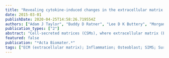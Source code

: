 ```yaml
---
title: "Revealing cytokine-induced changes in the extracellular matrix with secondary ion mass spectrometry"
date: 2015-03-01
publishDate: 2020-04-25T14:58:26.719554Z
authors: ["Adam J Taylor", "Buddy D Ratner", "Lee D K Buttery", "Morgan R Alexander"]
publication_types: ["2"]
abstract: "Cell-secreted matrices (CSMs), where extracellular matrix (ECM) deposited by monolayer cell cultures is decellularized, have been increasingly used to produce surfaces that may be reseeded with cells. Such surfaces are useful to help us understand cell-ECM interactions in a microenvironment closer to the in vivo situation than synthetic substrates with adsorbed proteins. We describe the production of CSMs from mouse primary osteoblasts (mPObs) exposed to cytokine challenge during matrix secretion, mimicking in vivo inflammatory environments. Time-of-flight secondary ion mass spectrometry data revealed that CSMs with cytokine challenge at day 7 or 12 of culture can be chemically distinguished from one another and from untreated CSM using multivariate analysis. Comparison of the differences with reference spectra from adsorbed protein mixtures points towards cytokine challenge resulting in a decrease in collagen content. This is supported by immunocytochemical and histological staining, demonstrating a 44% loss of collagen mass and a 32% loss in collagen I coverage. CSM surfaces demonstrate greater cell adhesion than adsorbed ECM proteins. When mPObs were reseeded onto cytokine-challenged CSMs they exhibited reduced adhesion and elongated morphology compared to untreated CSMs. Such changes may direct subsequent cell fate and function, and provide insights into pathological responses at sites of inflammation."
featured: false
publication: "*Acta Biomater.*"
tags: ["ECM (extracellular matrix); Inflammation; Osteoblast; SIMS; Surface analysis;Own work"]
---
```


